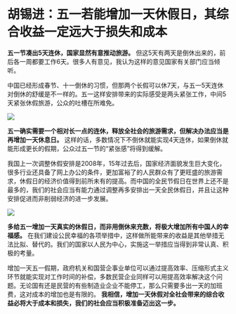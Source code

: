 # 胡锡进：五一若能增加一天休假日，其综合收益一定远大于损失和成本

**五一节凑出5天连休，国家显然有意推动旅游。** 但这5天有两天是倒休出来的，前后各一周都要工作6天。很多人有意见，我认为这样的意见国家有关部门应当倾听。

中国已经形成春节、十一倒休的习惯，但那两个长假可以休7天，与五一5天连休对倒休的舒缓是不一样的。五一这样安排带来的实际感受是两头紧张工作，中间5天紧张休假旅游，公众的吐槽在所难免。

![](https://inews.gtimg.com/newsapp_bt/0/15778722628/1000)

**五一确实需要一个相对长一点的连休，释放全社会的旅游需求，但解决办法应当是再增加一天休息日。**
这样的话，多数情况下不倒休就能实现4天连休，如果倒休就能形成更长的假期，公众过五一节的“紧张感”将得到缓解。

我国上一次调整休假安排是2008年，15年过去后，国家经济面貌发生巨大变化，很多行业还具备了网上办公的条件，更加富裕了的人民群众有了更旺盛的旅游需求，休假日的经济价值得到前所未有的提高。而中国的全民节假日在世界上还不是最多的，我们的社会应当有能力通过调整再多安排出一天全民休假日，并且让这种安排促进而非削弱经济的进一步发展。

![](https://inews.gtimg.com/newsapp_bt/0/15778722629/1000)

**多给五一增加一天真实的休假日，而非用倒休来充数，将极大增加所有中国人的幸福感。**
在我们建设公民幸福的各项举措中，这样做所能带来的收益是其他举措无法比拟、替代的。我们的国家以人民为中心，实施这一举措应当得到非常认真、积极的考量。

增加一天五一假期，政府机关和国营企事业单位可以通过提高效率、压缩形式主义环节就能实现对工作时间的补偿，多数民营企业同样可以用提高效率解决这个问题。无论国有还是民营的有些制造业企业不能停工，那么只需要多出一天的加班费，这对成本的增加也是有限的。
**我相信，增加一天休假对全社会带来的综合收益必将大于成本和损失，我们的社会应当积极准备迈出这一步。**

